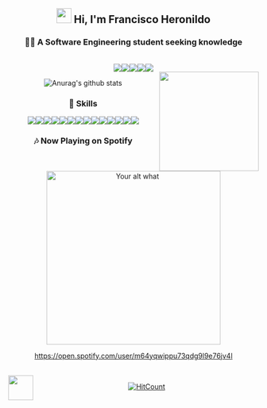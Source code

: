 <div align="center">

<h2><img src="https://raw.githubusercontent.com/iampavangandhi/iampavangandhi/master/gifs/Hi.gif" width="30px"> Hi, I'm Francisco Heronildo</h2>
<h3>👨‍💻 A Software Engineering student seeking knowledge</h3>

<br/>

<!-- Linkedin --><a href="https://www.linkedin.com/in/francisco-heronildo-280ab613a/"><img src="https://img.shields.io/badge/linkedin-%230077B5.svg?&style=for-the-badge&logo=linkedin&logoColor=white"></a><!-- Stack Overflow --><a href="https://stackoverflow.com/users/11334218/francisco-heronildo"><img src="https://img.shields.io/badge/stack%20overflow-FE7A16?logo=stack-overflow&logoColor=white&style=for-the-badge"></a><!-- Reddit --><a href="https://www.reddit.com/user/Heron500"><img src="https://img.shields.io/badge/reddit-%23FF4500.svg?&style=for-the-badge&logo=reddit&logoColor=white"></a><!-- GitLab --><a href="https://gitlab.com/FranciscoHeronildo"><img src="https://img.shields.io/badge/gitlab-%23330f63.svg?&style=for-the-badge&logo=gitlab&logoColor=white"></a><!-- Outlook --><a href="mailto:heronildo.2010@hotmail.com?subject=Hello%20again"><img src="https://img.shields.io/badge/Microsoft%20Outlook-0078D4?logo=microsoft-outlook&logoColor=white&style=for-the-badge"></a>

<!--
**FranciscoHeronildo/FranciscoHeronildo** is a ✨ _special_ ✨ repository because its `README.md` (this file) appears on your GitHub profile.

Here are some ideas to get you started:

- 🔭 I’m currently working on ...
- 🌱 I’m currently learning ...
- 👯 I’m looking to collaborate on ...
- 🤔 I’m looking for help with ...
- 💬 Ask me about ...
- 📫 How to reach me: ...
- 😄 Pronouns: ...
- ⚡ Fun fact: ...
-->

<br/>

<img align='right' src='https://user-images.githubusercontent.com/5713670/87202985-820dcb80-c2b6-11ea-9f56-7ec461c497c3.gif' width='200"'>

![Anurag's github stats](https://github-readme-stats.vercel.app/api?username=FranciscoHeronildo&show_icons=true&theme=blue-green)

<h3>🚀 Skills</h3>
<img src="https://img.shields.io/badge/c%20-%2300599C.svg?&style=for-the-badge&logo=c&logoColor=white"/><img src="https://img.shields.io/badge/java-%23ED8B00.svg?&style=for-the-badge&logo=java&logoColor=white"/><img src="https://img.shields.io/badge/python%20-%2314354C.svg?&style=for-the-badge&logo=python&logoColor=white"/><img src="https://img.shields.io/badge/html5%20-%23E34F26.svg?&style=for-the-badge&logo=html5&logoColor=white"/><img src="https://img.shields.io/badge/css3%20-%231572B6.svg?&style=for-the-badge&logo=css3&logoColor=white"/><img src="https://img.shields.io/badge/javascript-%23F7DF1E.svg?&style=for-the-badge&logo=javascript&logoColor=black"/><img src="https://img.shields.io/badge/markdown-%23000000.svg?&style=for-the-badge&logo=markdown&logoColor=white"/><img src="https://img.shields.io/badge/express.js%20-%23404d59.svg?&style=for-the-badge"/><img src="https://img.shields.io/badge/node.js%20-%2343853D.svg?&style=for-the-badge&logo=node.js&logoColor=white"/><img src="https://img.shields.io/badge/django%20-%23092E20.svg?&style=for-the-badge&logo=django&logoColor=white"/><img src="https://img.shields.io/badge/react%20-%2320232a.svg?&style=for-the-badge&logo=react&logoColor=%2361DAFB"/><img src="https://img.shields.io/badge/react_native%20-%2320232a.svg?&style=for-the-badge&logo=react&logoColor=%2361DAFB"/><img src="https://img.shields.io/badge/postgres-%23316192.svg?&style=for-the-badge&logo=postgresql&logoColor=white"/><img src="https://img.shields.io/badge/Microsoft%20Office-D83B01?logo=microsoft-office&logoColor=white&style=for-the-badge"/>

<!--
<h4>🧙 Extras</h4>
<a href="https://open.spotify.com/user/m64yqwippu73qdg9l9e76jv4l?si=-Rt8V9xDRvSQ5hiPD7IFVA"><img src="https://img.shields.io/badge/spotify-%231ED760.svg?&style=for-the-badge&logo=spotify&logoColor=white"></a><a href="https://steamcommunity.com/id/Heron_500/"><img src="https://img.shields.io/badge/Steam-%23000000.svg?&style=for-the-badge&logo=steam&logoColor=white"></a>
-->

<h3>🎶 Now Playing on Spotify</h3>

[<img src="https://{DOMAIN_OF_YOUR_VERCEL_APP}/api/run-spotify-status" alt="Your alt what" width="350" />](https://open.spotify.com/user/m64yqwippu73qdg9l9e76jv4l)

https://open.spotify.com/user/m64yqwippu73qdg9l9e76jv4l

<br/>

<img align='left' src='https://images-wixmp-ed30a86b8c4ca887773594c2.wixmp.com/f/4ddabef1-8390-424a-a828-f61e4df3d499/daraj8q-744f0563-d3f2-4a25-98a7-377abba7dc7b.gif?token=eyJ0eXAiOiJKV1QiLCJhbGciOiJIUzI1NiJ9.eyJzdWIiOiJ1cm46YXBwOiIsImlzcyI6InVybjphcHA6Iiwib2JqIjpbW3sicGF0aCI6IlwvZlwvNGRkYWJlZjEtODM5MC00MjRhLWE4MjgtZjYxZTRkZjNkNDk5XC9kYXJhajhxLTc0NGYwNTYzLWQzZjItNGEyNS05OGE3LTM3N2FiYmE3ZGM3Yi5naWYifV1dLCJhdWQiOlsidXJuOnNlcnZpY2U6ZmlsZS5kb3dubG9hZCJdfQ.SA1l7Q84RdnWkpMUE4CI7L1ooag7YujrnpXN8y9Q0J4' width='50"'>

[![HitCount](http://hits.dwyl.com/FranciscoHeronildo/{project}.svg)](http://hits.dwyl.com/FranciscoHeronildo/{project})

</div> 
